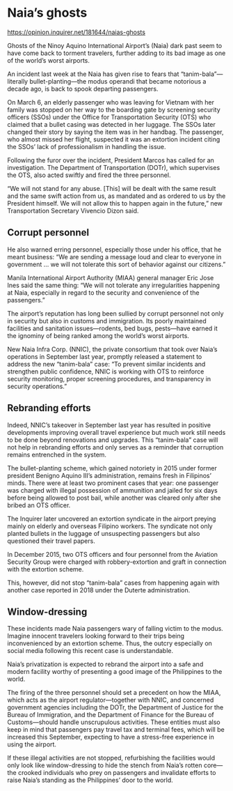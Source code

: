 # Naia’s ghosts

https://opinion.inquirer.net/181644/naias-ghosts



Ghosts of the Ninoy Aquino International Airport’s (Naia) dark past seem to have come back to torment travelers, further adding to its bad image as one of the world’s worst airports.

An incident last week at the Naia has given rise to fears that “tanim-bala”—literally bullet-planting—the modus operandi that became notorious a decade ago, is back to spook departing passengers.

On March 6, an elderly passenger who was leaving for Vietnam with her family was stopped on her way to the boarding gate by screening security officers (SSOs) under the Office for Transportation Security (OTS) who claimed that a bullet casing was detected in her luggage. The SSOs later changed their story by saying the item was in her handbag. The passenger, who almost missed her flight, suspected it was an extortion incident citing the SSOs’ lack of professionalism in handling the issue.

Following the furor over the incident, President Marcos has called for an investigation. The Department of Transportation (DOTr), which supervises the OTS, also acted swiftly and fired the three personnel.

“We will not stand for any abuse. [This] will be dealt with the same result and the same swift action from us, as mandated and as ordered to us by the President himself. We will not allow this to happen again in the future,” new Transportation Secretary Vivencio Dizon said.



##  Corrupt personnel



He also warned erring personnel, especially those under his office, that he meant business: “We are sending a message loud and clear to everyone in government … we will not tolerate this sort of behavior against our citizens.”

Manila International Airport Authority (MIAA) general manager Eric Jose Ines said the same thing: “We will not tolerate any irregularities happening at Naia, especially in regard to the security and convenience of the passengers.”

The airport’s reputation has long been sullied by corrupt personnel not only in security but also in customs and immigration. Its poorly maintained facilities and sanitation issues—rodents, bed bugs, pests—have earned it the ignominy of being ranked among the world’s worst airports.

New Naia Infra Corp. (NNIC), the private consortium that took over Naia’s operations in September last year, promptly released a statement to address the new “tanim-bala” case: “To prevent similar incidents and strengthen public confidence, NNIC is working with OTS to reinforce security monitoring, proper screening procedures, and transparency in security operations.”



##  Rebranding efforts



Indeed, NNIC’s takeover in September last year has resulted in positive developments improving overall travel experience but much work still needs to be done beyond renovations and upgrades. This “tanim-bala” case will not help in rebranding efforts and only serves as a reminder that corruption remains entrenched in the system.

The bullet-planting scheme, which gained notoriety in 2015 under former president Benigno Aquino III’s administration, remains fresh in Filipinos’ minds. There were at least two prominent cases that year: one passenger was charged with illegal possession of ammunition and jailed for six days before being allowed to post bail, while another was cleared only after she bribed an OTS officer.

The Inquirer later uncovered an extortion syndicate in the airport preying mainly on elderly and overseas Filipino workers. The syndicate not only planted bullets in the luggage of unsuspecting passengers but also questioned their travel papers.

In December 2015, two OTS officers and four personnel from the Aviation Security Group were charged with robbery-extortion and graft in connection with the extortion scheme.

This, however, did not stop “tanim-bala” cases from happening again with another case reported in 2018 under the Duterte administration.



##  Window-dressing



These incidents made Naia passengers wary of falling victim to the modus. Imagine innocent travelers looking forward to their trips being inconvenienced by an extortion scheme. Thus, the outcry especially on social media following this recent case is understandable.

Naia’s privatization is expected to rebrand the airport into a safe and modern facility worthy of presenting a good image of the Philippines to the world.

The firing of the three personnel should set a precedent on how the MIAA, which acts as the airport regulator—together with NNIC, and concerned government agencies including the DOTr, the Department of Justice for the Bureau of Immigration, and the Department of Finance for the Bureau of Customs—should handle unscrupulous activities. These entities must also keep in mind that passengers pay travel tax and terminal fees, which will be increased this September, expecting to have a stress-free experience in using the airport.

If these illegal activities are not stopped, refurbishing the facilities would only look like window-dressing to hide the stench from Naia’s rotten core—the crooked individuals who prey on passengers and invalidate efforts to raise Naia’s standing as the Philippines’ door to the world.